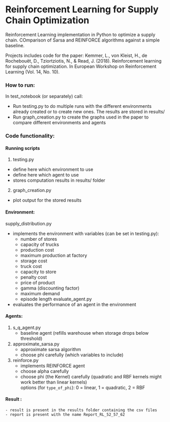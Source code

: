 # Reinforcement Learning for Supply Chain Optimization
Reinforcement Learning implementation in Python to optimize a supply chain. COmparison of Sarsa and REINFORCE algorithms against a simple baseline.

Projects includes code for the paper: 
Kemmer, L., von Kleist, H., de Rochebouët, D., Tziortziotis, N., & Read, J. (2018). Reinforcement learning for supply chain optimization. In European Workshop on Reinforcement Learning (Vol. 14, No. 10).



### How to run: <br>
In test_notebook (or separately) call:
* Run testing.py to do multiple runs with the different environments already created or to create new ones. The results are stored in results/
* Run graph_creation.py to create the graphs used in the paper to compare different environments and agents


### Code functionality: <br>

#### Running scripts
1. testing.py
* define here which environment to use
* define here which agent to use
* stores computation results in results/ folder
2. graph_creation.py
* plot output for the stored results

#### Environment:
supply_distribution.py
* implements the environment with variables (can be set in testing.py):
    - number of stores
    - capacity of trucks
    - production cost
    - maximum production at factory
    - storage cost
    - truck cost
    - capacity to store
    - penalty cost 
    - price of product
    - gamma (discounting factor)
    - maximum demand
    - episode length
evaluate_agent.py
* evaluates the performance of an agent in the environment

#### Agents:
1. s_q_agent.py 
    * baseline agent (refills warehouse when storage drops below threshold)
2. approximate_sarsa.py
    * approximate sarsa algorithm 
    * choose phi carefully (which variables to include)
3. reinforce.py
    * implements REINFORCE agent
    * choose alpha carefully
    * choose phi (the Kernel) carefully (quadratic and RBF kernels might work better than linear kernels) <br>
        options (for `type_of_phi`): 0 = linear, 1 = quadratic, 2 = RBF

#### Result : 
    - result is present in the results folder containing the csv files
    - report is present with the name Report_RL_52_57_62
   

